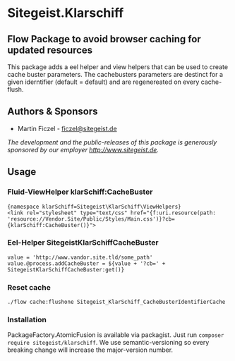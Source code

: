 # Sitegeist.Klarschiff

## Flow Package to avoid browser caching for updated resources

This package adds a eel helper and view helpers that can be used to create cache buster parameters. 
The cachebusters parameters are destinct for a given iderntifier (default = default) and are regenereated on every cache-flush. 

## Authors & Sponsors

* Martin Ficzel - ficzel@sitegeist.de

*The development and the public-releases of this package is generously sponsored 
by our employer http://www.sitegeist.de.*

## Usage

### Fluid-ViewHelper klarSchiff:CacheBuster 

```
{namespace klarSchiff=Sitegeist\KlarSchiff\ViewHelpers}
<link rel="stylesheet" type="text/css" href="{f:uri.resource(path: 'resource://Vendor.Site/Public/Styles/Main.css')}?cb={klarSchiff:CacheBuster()}">
```
### Eel-Helper SitegeistKlarSchiffCacheBuster
```
value = 'http://www.vandor.site.tld/some_path'
value.@process.addCacheBuster = ${value + '?cb=' + SitegeistKlarSchiffCacheBuster:get()}
```
### Reset cache

```
./flow cache:flushone Sitegeist_KlarSchiff_CacheBusterIdentifierCache
```

### Installation 

PackageFactory.AtomicFusion is available via packagist. Just run `composer require sitegeist/klarschiff`.
We use semantic-versioning so every breaking change will increase the major-version number.
